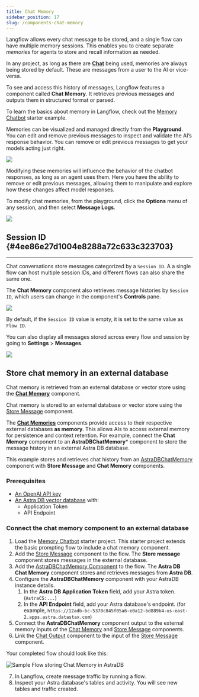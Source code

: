 ```yaml
---
title: Chat Memory
sidebar_position: 17
slug: /components-chat-memory
---
```


Langflow allows every chat message to be stored, and a single flow can have multiple memory sessions. This enables you to create separate _memories_ for agents to store and recall information as needed.

In any project, as long as there are [**Chat**](/components-io) being used, memories are always being stored by default. These are messages from a user to the AI or vice-versa.

To see and access this history of messages, Langflow features a component called **Chat Memory**. It retrieves previous messages and outputs them in structured format or parsed.

To learn the basics about memory in Langflow, check out the [Memory Chatbot](/starter-projects-memory-chatbot) starter example.

Memories can be visualized and managed directly from the **Playground**. You can edit and remove previous messages to inspect and validate the AI’s response behavior. You can remove or edit previous messages to get your models acting just right.

![](/img/playground.png)

Modifying these memories will influence the behavior of the chatbot responses, as long as an agent uses them. Here you have the ability to remove or edit previous messages, allowing them to manipulate and explore how these changes affect model responses.

To modify chat memories, from the playground, click the **Options** menu of any session, and then select **Message Logs**.

![](/img/logs.png)

## Session ID {#4ee86e27d1004e8288a72c633c323703}

---

Chat conversations store messages categorized by a `Session ID`. A a single flow can host multiple session IDs, and different flows can also share the same one.

The **Chat Memory** component also retrieves message histories by `Session ID`, which users can change in the component's **Controls** pane.

![](/img/chat-input-controls-pane.png)

By default, if the `Session ID` value is empty, it is set to the same value as `Flow ID`.

You can also display all messages stored across every flow and session by going to **Settings** &gt; **Messages**.

![](/img/settings-messages.png)


## Store chat memory in an external database

Chat memory is retrieved from an external database or vector store using the [**Chat Memory**](/components-helpers#chat-memory) component.

Chat memory is stored to an external database or vector store using the [Store Message](/components-helpers#store-message) component.

The [**Chat Memories**](/Components/components-memories) components provide access to their respective external databases **as memory**. This allows AIs to access external memory for persistence and context retention. For example, connect the **Chat Memory** component to an **AstraDBChatMemory*** component to store the message history in an external Astra DB database.

This example stores and retrieves chat history from an [AstraDBChatMemory](/Components/components-memories#astradbchatmemory-component) component with **Store Message** and **Chat Memory** components.

### Prerequisites

* [An OpenAI API key](https://platform.openai.com/)
* [An Astra DB vector database](https://docs.datastax.com/en/astra-db-serverless/get-started/quickstart.html) with:
	* Application Token
	* API Endpoint

### Connect the chat memory component to an external database

1. Load the [Memory Chatbot](/starter-projects-memory-chatbot) starter project.
This starter project extends the basic prompting flow to include a chat memory component.
2. Add the [Store Message](/components-helpers#store-message) component to the flow.
The **Store message** component stores messages in the external database.
3. Add the [AstraDBChatMemory Component](/Components/components-memories#astradbchatmemory-component) to the flow.
The **Astra DB Chat Memory** component stores and retrieves messages from **Astra DB**.
4. Configure the **AstraDBChatMemory** component with your AstraDB instance details.
	1. In the **Astra DB Application Token** field, add your Astra token. (`AstraCS:...`)
	2. In the **API Endpoint** field, add your Astra database's endpoint. (for example, `https://12adb-bc-5378c845f05a6-e0a12-bd889b4-us-east-2.apps.astra.datastax.com`)
5. Connect the **AstraDBChatMemory** component output to the external memory inputs of the [Chat Memory](/components-helpers#chat-memory) and [Store Message](/components-helpers#store-message) components.
6. Link the [Chat Output](/components-io#chat-output) component to the input of the [Store Message](/components-helpers#store-message) component.

Your completed flow should look like this:

![Sample Flow storing Chat Memory in AstraDB](/img/astra_db_chat_memory_rounded.png)

7. In Langflow, create message traffic by running a flow.
8. Inspect your Astra database's tables and activity.
You will see new tables and traffic created.
